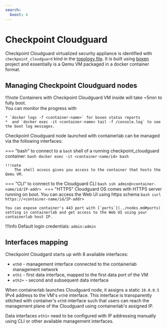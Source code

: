 ```yaml
---
search:
  boost: 4
---
```

# Checkpoint Cloudguard

Checkpoint Cloudguard virtualized security appliance is identified with `checkpoint_cloudguard` kind in the [topology file](../topo-def-file.md). It is built using [boxen](https://github.com/carlmontanari/boxen) project and essentially is a Qemu VM packaged in a docker container format.

## Managing Checkpoint Cloudguard nodes

!!!note
    Containers with Checkpoint Cloudguard VM inside will take ~5min to fully boot.  
    You can monitor the progress with

    * `docker logs -f <container-name>` for boxen status reports
    *  and `docker exec -it <container-name> tail -f /console.log` to see the boot log messages.

Checkpoint Cloudguard node launched with containerlab can be managed via the following interfaces:

=== "bash"
    to connect to a `bash` shell of a running checkpoint_cloudguard container:
    ```bash
    docker exec -it <container-name/id> bash
    ```

    !!!note
        The shell access gives you access to the container that hosts the Qemu VM.

=== "CLI"
    to connect to the Cloudguard CLI
    ```bash
    ssh admin@<container-name/id/IP-addr>
    ```
=== "HTTPS"
    Cloudguard OS comes with HTTPS server running on boot. You can access the Web UI using https schema
    ```bash
    curl https://<container-name/id/IP-addr>
    ```

    You can expose container's 443 port with [`ports`](../nodes.md#ports) setting in containerlab and get access to the Web UI using your containerlab host IP.

!!!info
    Default login credentials: `admin:admin`

## Interfaces mapping
Checkpoint Cloudgard starts up with 8 available interfaces:

* `eth0` - management interface connected to the containerlab management network
* `eth1` - first data interface, mapped to the first data port of the VM
* `eth2+` - second and subsequent data interface

When containerlab launches Cloudguard node, it assigns a static `10.0.0.5` IPv4 address to the VM's `eth0` interface. This interface is transparently stitched with container's `eth0` interface such that users can reach the management plane of the Cloudguard using containerlab's assigned IP.

Data interfaces `eth1+` need to be configured with IP addressing manually using CLI or other available management interfaces.
